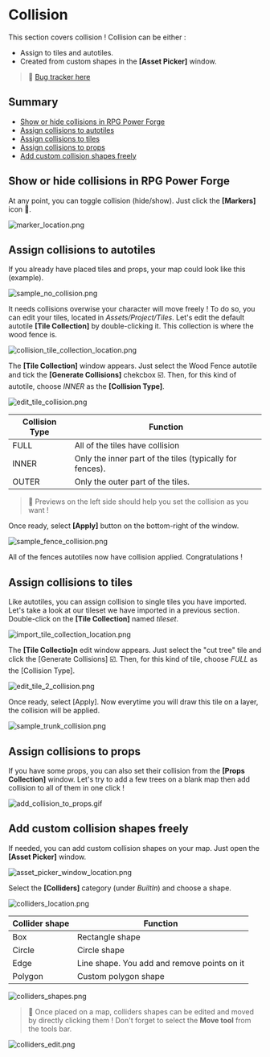 # Collision

This section covers collision ! Collision can be either :
* Assign to tiles and autotiles.
* Created from custom shapes in the **[Asset Picker]** window.

> 🐞 [Bug tracker here](https://trello.com/b/PIzgsYov/rpg-power-forge-road-map)

## Summary
- [Show or hide collisions in RPG Power Forge](#show-or-hide-collisions-in-RPG-Power-Forge)
- [Assign collisions to autotiles](#assign-collisions-to-autotiles)
- [Assign collisions to tiles](#assign-collisions-to-tiles)
- [Assign collisions to props](#assign-collisions-to-props)
- [Add custom collision shapes freely](#add-custom-collision-shapes-freely)

## Show or hide collisions in RPG Power Forge

At any point, you can toggle collision (hide/show). Just click the **[Markers]** icon 🚩.

![marker_location.png](./../media/collision/marker_location.png)


## Assign collisions to autotiles

If you already have placed tiles and props, your map could look like this (example).

![sample_no_collision.png](./../media/collision/sample_no_collision.PNG)

It needs collisions overwise your character will move freely ! To do so, you can edit your tiles, located in *Assets/Project/Tiles*. Let's edit the default autotile **[Tile Collection]** by double-clicking it. This collection is where the wood fence is.

![collision_tile_collection_location.png](./../media/collision/collision_tile_collection_location.png)

The **[Tile Collection]** window appears. Just select the Wood Fence autotile and tick the **[Generate Collisions]** chekcbox ☑️. Then, for this kind of autotile, choose *INNER* as the **[Collision Type]**.

![edit_tile_collision.png](./../media/collision/edit_tile_collision.PNG)

Collision Type|Function|
--------|--------
FULL|All of the tiles have collision
INNER|Only the inner part of the tiles (typically for fences).
OUTER|Only the outer part of the tiles.

> 🐲 Previews on the left side should help you set the collision as you want !

Once ready, select **[Apply]** button on the bottom-right of the window.

![sample_fence_collision.png](./../media/collision//sample_fence_collision.PNG)

All of the fences autotiles now have collision applied. Congratulations ! 


## Assign collisions to tiles

Like autotiles, you can assign collision to single tiles you have imported. Let's take a look at our tileset we have imported in a previous section. Double-click on the **[Tile Collection]** named *tileset*.

![import_tile_collection_location.png](./../media/import/import_tile_collection_location.png)

The **[Tile Collectio]n** edit window appears. Just select the "cut tree" tile and click the [Generate Collisions] ☑️. Then, for this kind of tile, choose *FULL* as the [Collision Type].

![edit_tile_2_collision.png](./../media/collision/edit_tile_2_collision.PNG)

Once ready, select [Apply]. Now everytime you will draw this tile on a layer, the collision will be applied.

![sample_trunk_collision.png](./../media/collision/sample_trunk_collision.PNG)


## Assign collisions to props

If you have some props, you can also set their collision from the **[Props Collection]** window. Let's try to add a few trees on a blank map then add collision to all of them in one click !

![add_collision_to_props.gif](./../media/collision/add_collision_to_props.gif)

## Add custom collision shapes freely

If needed, you can add custom collision shapes on your map. Just open the **[Asset Picker]** window.

![asset_picker_window_location.png](./../media/place_props/asset_picker_window_location.png)

Select the **[Colliders]** category (under *BuiltIn*) and choose a shape.

![colliders_location.png](./../media/collision/colliders_location.PNG)

Collider shape|Function|
--------|--------
Box|Rectangle shape
Circle|Circle shape
Edge|Line shape. You add and remove points on it
Polygon|Custom polygon shape

![colliders_shapes.png](./../media/collision/colliders_shapes.PNG)

> 🐲 Once placed on a map, colliders shapes can be edited and moved by directly clicking them ! Don't forget to select the **Move tool** from the tools bar.

![colliders_edit.png](./../media/collision/colliders_edit.png)